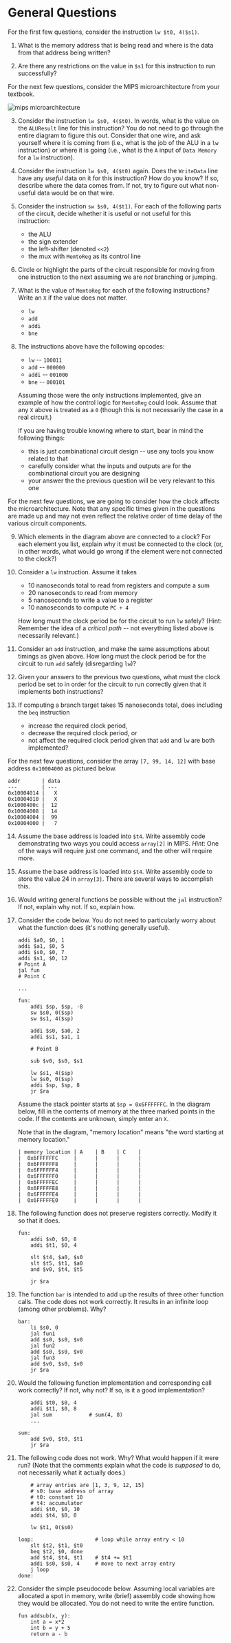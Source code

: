 # General Questions

For the first few questions, consider the instruction `lw $t0, 4($s1)`.

1. What is the memory address that is being read and where is the data from
   that address being written?

2. Are there any restrictions on the value in `$s1` for this instruction to
   run successfully?

For the next few questions,
consider the MIPS microarchitecture from your textbook.

   ![mips microarchitecture](images/mips-full-microarchitecture.png)

3. Consider the instruction `lw $s0, 4($t0)`.
   In words, what is the value on the `ALUResult` line for this instruction?
   You do not need to go through the entire diagram to figure this out.
   Consider that one wire, and ask yourself where it is coming from
   (i.e., what is the job of the ALU in a `lw` instruction)
   or where it is going
   (i.e., what is the `A` input of `Data Memory` for a `lw` instruction).

4. Consider the instruction `lw $s0, 4($t0)` again.
   Does the `WriteData` line have any *useful* data on it for this instruction?
   How do you know?
   If so, describe where the data comes from.
   If not, try to figure out what non-useful data would be on that wire.

5. Consider the instruction `sw $s0, 4($t1)`.
   For each of the following parts of the circuit,
   decide whether it is useful or not useful for this instruction:
   * the ALU
   * the sign extender
   * the left-shifter (denoted `<<2`)
   * the mux with `MemtoReg` as its control line

6. Circle or highlight the parts of the circuit responsible for moving from
   one instruction to the next assuming we are *not* branching or jumping.

7. What is the value of `MemtoReg` for each of the following instructions?
   Write an `X` if the value does not matter.
   * `lw`
   * `add`
   * `addi`
   * `bne`

8. The instructions above have the following opcodes:
   * `lw` -- `100011`
   * `add` -- `000000`
   * `addi` -- `001000`
   * `bne` -- `000101`

   Assuming those were the only instructions implemented,
   give an example of how the control logic for `MemtoReg` could look.
   Assume that any `X` above is treated as a `0`
   (though this is not necessarily the case in a real circuit.)

   If you are having trouble knowing where to start,
   bear in mind the following things:
   * this is just combinational circuit design --
     use any tools you know related to that
   * carefully consider what the inputs and outputs are for the combinational
     circuit you are designing
   * your answer the the previous question will be very relevant to this one

For the next few questions,
we are going to consider how the clock affects the microarchitecture.
Note that any specific times given in the questions are made up and may not
even reflect the relative order of time delay of the various circuit
components.

9. Which elements in the diagram above are connected to a clock?
   For each element you list, explain why it must be connected to the clock
   (or, in other words, what would go wrong if the element were not connected
   to the clock?)

10. Consider a `lw` instruction.
    Assume it takes
    * 10 nanoseconds total to read from registers and compute a sum
    * 20 nanoseconds to read from memory
    * 5 nanoseconds to write a value to a register
    * 10 nanoseconds to compute `PC + 4`

    How long must the clock period be for the circuit to run `lw` safely?
    (Hint: Remember the idea of a *critical path* --
    not everything listed above is necessarily relevant.)

11. Consider an `add` instruction,
    and make the same assumptions about timings as given above.
    How long must the clock period be for the circuit to run `add` safely
    (disregarding `lw`)?

12. Given your answers to the previous two questions,
    what must the clock period be set to in order for the circuit to run
    correctly given that it implements both instructions?

13. If computing a branch target takes 15 nanoseconds total,
    does including the `beq` instruction
    * increase the required clock period,
    * decrease the required clock period, or
    * not affect the required clock period
    given that `add` and `lw` are both implemented?

For the next few questions,
consider the array `[7, 99, 14, 12]` with base address `0x10004000`
as pictured below.

```
addr       | data
---        | ---
0x10004014 |   X
0x10004010 |   X
0x1000400c |  12
0x10004008 |  14
0x10004004 |  99
0x10004000 |   7
```

14. Assume the base address is loaded into `$t4`.
    Write assembly code demonstrating two ways you could access `array[2]` in
    MIPS.
    *Hint*: One of the ways will require just one command,
    and the other will require more.

15. Assume the base address is loaded into `$t4`.
    Write assembly code to store the value 24 in `array[3]`.
    There are several ways to accomplish this.

16. Would writing general functions be possible without the `jal` instruction?
    If not, explain why not. If so, explain how.

17. Consider the code below.
    You do not need to particularly worry about what the function does
    (it's nothing generally useful).
    ```
    addi $a0, $0, 1
    addi $a1, $0, 5
    addi $s0, $0, 7
    addi $s1, $0, 12
    # Point A
    jal fun
    # Point C

    ...

    fun:
        addi $sp, $sp, -8
        sw $s0, 0($sp)
        sw $s1, 4($sp)

        addi $s0, $a0, 2
        addi $s1, $a1, 1

        # Point B

        sub $v0, $s0, $s1

        lw $s1, 4($sp)
        lw $s0, 0($sp)
        addi $sp, $sp, 8
        jr $ra
    ```

    Assume the stack pointer starts at `$sp = 0x6FFFFFFC`.
    In the diagram below,
    fill in the contents of memory at the three marked points in the code.
    If the contents are unknown, simply enter an `X`.

    Note that in the diagram,
    "memory location" means "the word starting at memory location."
    ```
    | memory location | A    | B    | C    |
    |  0x6FFFFFFC     |      |      |      |
    |  0x6FFFFFF8     |      |      |      |
    |  0x6FFFFFF4     |      |      |      |
    |  0x6FFFFFF0     |      |      |      |
    |  0x6FFFFFEC     |      |      |      |
    |  0x6FFFFFE8     |      |      |      |
    |  0x6FFFFFE4     |      |      |      |
    |  0x6FFFFFE0     |      |      |      |
    ```

18. The following function does not preserve registers correctly.
    Modify it so that it does.

    ```
    fun:
        addi $s0, $0, 8
        addi $t1, $0, 4

        slt $t4, $a0, $s0
        slt $t5, $t1, $a0
        and $v0, $t4, $t5

        jr $ra
    ```

19. The function `bar` is intended to add up the results of three other function
    calls.
    The code does not work correctly.
    It results in an infinite loop (among other problems).
    Why?

    ```
    bar:
        li $s0, 0
        jal fun1
        add $s0, $s0, $v0
        jal fun2
        add $s0, $s0, $v0
        jal fun3
        add $v0, $s0, $v0
        jr $ra
    ```

20. Would the following function implementation and corresponding call work
    correctly?
    If not, why not?
    If so, is it a good implementation?

    ```
        addi $t0, $0, 4
        addi $t1, $0, 8
        jal sum            # sum(4, 8)
        ...

    sum:
        add $v0, $t0, $t1
        jr $ra
    ```

21. The following code does not work.
    Why? What would happen if it were run?
    (Note that the comments explain what the code is *supposed* to do,
    not necessarily what it actually does.)

    ```
        # array entries are [1, 3, 9, 12, 15]
        # s0: base address of array
        # t0: constant 10
        # t4: accumulator
        addi $t0, $0, 10
        addi $t4, $0, 0

        lw $t1, 0($s0)

    loop:                    # loop while array entry < 10
        slt $t2, $t1, $t0
        beq $t2, $0, done
        add $t4, $t4, $t1    # $t4 += $t1
        addi $s0, $s0, 4     # move to next array entry
        j loop
    done:
    ```

22. Consider the simple pseudocode below.
    Assuming local variables are allocated a spot in memory,
    write (brief) assembly code showing how they would be allocated.
    You do not need to write the entire function.

    ```
    fun addsub(x, y):
        int a = x*2
        int b = y + 5
        return a - b
    ```
